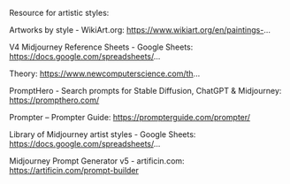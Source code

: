 Resource for artistic styles:

Artworks by style - WikiArt.org: https://www.wikiart.org/en/paintings-... <p>
V4 Midjourney Reference Sheets - Google Sheets: https://docs.google.com/spreadsheets/... <p>
Theory: https://www.newcomputerscience.com/th... <p>
PromptHero - Search prompts for Stable Diffusion, ChatGPT & Midjourney: https://prompthero.com/ <p>
Prompter – Prompter Guide: https://prompterguide.com/prompter/ <p>
Library of Midjourney artist styles - Google Sheets: https://docs.google.com/spreadsheets/... <p>
Midjourney Prompt Generator v5 - artificin.com: https://artificin.com/prompt-builder <p>
